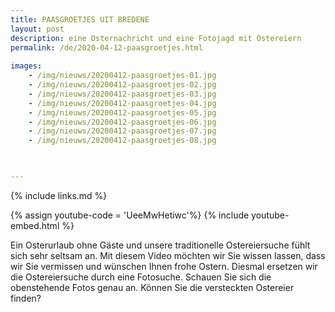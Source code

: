 ```yaml
---
title: PAASGROETJES UIT BREDENE
layout: post
description: eine Osternachricht und eine Fotojagd mit Ostereiern
permalink: /de/2020-04-12-paasgroetjes.html
    
images: 
    - /img/nieuws/20200412-paasgroetjes-01.jpg
    - /img/nieuws/20200412-paasgroetjes-02.jpg
    - /img/nieuws/20200412-paasgroetjes-03.jpg
    - /img/nieuws/20200412-paasgroetjes-04.jpg
    - /img/nieuws/20200412-paasgroetjes-05.jpg
    - /img/nieuws/20200412-paasgroetjes-06.jpg
    - /img/nieuws/20200412-paasgroetjes-07.jpg 
    - /img/nieuws/20200412-paasgroetjes-08.jpg


    
---
```


{% include links.md %}

{% assign youtube-code = 'UeeMwHetiwc'%}
{% include youtube-embed.html %}

Ein Osterurlaub ohne Gäste und unsere traditionelle Ostereiersuche fühlt sich sehr seltsam an. Mit diesem Video möchten wir Sie wissen lassen, dass wir Sie vermissen und wünschen Ihnen frohe Ostern.
Diesmal ersetzen wir die Ostereiersuche durch eine Fotosuche. Schauen Sie sich die obenstehende Fotos genau an. Können Sie die versteckten Ostereier finden?






